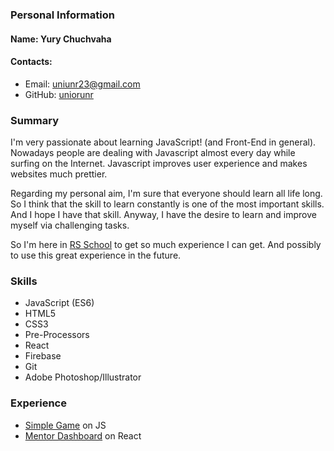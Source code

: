 ### Personal Information
#### Name: Yury Chuchvaha

#### Contacts: 

- Email: uniunr23@gmail.com
- GitHub: [uniorunr](https://github.com/uniorunr/)

### Summary
I'm very passionate about learning JavaScript! (and Front-End in general).
Nowadays people are dealing with Javascript almost every day while surfing on the Internet. Javascript improves user experience and makes websites much prettier.

Regarding my personal aim, I'm sure that everyone should learn all life long. So I think that the skill to learn constantly is one of the most important skills. And I hope I have that skill. Anyway, I have the desire to learn and improve myself via challenging tasks.

So I'm here in [RS School](https://rs.school/) to get so much experience I can get. And possibly to use this great experience in the future.

### Skills

- JavaScript (ES6)
- HTML5
- CSS3
- Pre-Processors
- React
- Firebase
- Git
- Adobe Photoshop/Illustrator

### Experience

   - [Simple Game](https://uniorunr.github.io/8beasts/) on JS
   - [Mentor Dashboard](https://rss-mentor-dashboard-8a0db.firebaseapp.com/) on React
   
